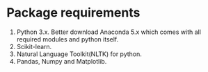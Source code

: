 # Package requirements
1. Python 3.x. Better download Anaconda 5.x which comes with all required modules and python itself.
2. Scikit-learn.
3. Natural Language Toolkit(NLTK) for python.
4. Pandas, Numpy and Matplotlib.
